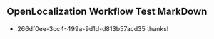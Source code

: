 ## OpenLocalization Workflow Test MarkDown
* 266df0ee-3cc4-499a-9d1d-d813b57acd35 thanks!

<!--HONumber=Aug16_HO4-->


